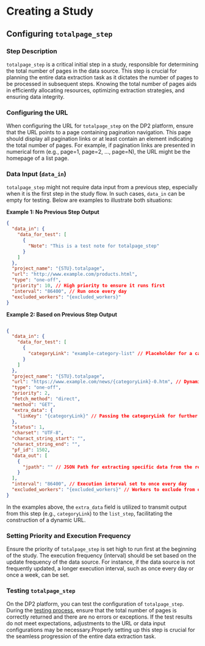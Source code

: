 # Creating a Study

## Configuring `totalpage_step`

### Step Description

`totalpage_step` is a critical initial step in a study, responsible for determining the total number of pages in the data source. This step is crucial for planning the entire data extraction task as it dictates the number of pages to be processed in subsequent steps. Knowing the total number of pages aids in efficiently allocating resources, optimizing extraction strategies, and ensuring data integrity.

### Configuring the URL

When configuring the URL for `totalpage_step` on the DP2 platform, ensure that the URL points to a page containing pagination navigation. This page should display all pagination links or at least contain an element indicating the total number of pages. For example, if pagination links are presented in numerical form (e.g., page=1, page=2, ..., page=N), the URL might be the homepage of a list page.

### Data Input (`data_in`)

`totalpage_step` might not require data input from a previous step, especially when it is the first step in the study flow. In such cases, `data_in` can be empty for testing. Below are examples to illustrate both situations:

**Example 1: No Previous Step Output**

```json
{
  "data_in": {
    "data_for_test": [
      {
        "Note": "This is a test note for totalpage_step"
      }
    ]
  },
  "project_name": "{STU}.totalpage",
  "url": "http://www.example.com/products.html",
  "type": "one-off",
  "priority": 10, // High priority to ensure it runs first
  "interval": "86400", // Run once every day
  "excluded_workers": "{excluded_workers}"
}
```

**Example 2: Based on Previous Step Output**

```json

{
  "data_in": {
    "data_for_test": [
      {
        "categoryLink": "example-category-list" // Placeholder for a category link from a previous step
      }
    ]
  },
  "project_name": "{STU}.totalpage",
  "url": "https://www.example.com/news/{categoryLink}-0.htm", // Dynamic URL construction using categoryLink
  "type": "one-off",
  "priority": 2,
  "fetch_method": "direct",
  "method": "GET",
  "extra_data": {
    "linKey": "{categoryLink}" // Passing the categoryLink for further processing
  },
  "status": 1,
  "charset": "UTF-8",
  "charact_string_start": "",
  "charact_string_end": "",
  "pf_id": 1502,
  "data_out": [
    {
      "jpath": "" // JSON Path for extracting specific data from the response, left empty as an example
    }
  ],
  "interval": "86400", // Execution interval set to once every day
  "excluded_workers": "{excluded_workers}" // Workers to exclude from executing this task
}
```


In the examples above, the `extra_data` field is utilized to transmit output from this step (e.g., `categoryLink`) to the `list_step`, facilitating the construction of a dynamic URL.

### Setting Priority and Execution Frequency

Ensure the priority of `totalpage_step` is set high to run first at the beginning of the study. The execution frequency (interval) should be set based on the update frequency of the data source. For instance, if the data source is not frequently updated, a longer execution interval, such as once every day or once a week, can be set.

### Testing `totalpage_step`

On the DP2 platform, you can test the configuration of `totalpage_step`. During the [testing process](https://github.com/HzaCode/DP2-for-Beginners/blob/main/Jexter%20Configuration%EF%BC%9AExtract%20the%20Total%20Number%20of%20Pages%20in%20%60totalpage_step%60.md), ensure that the total number of pages is correctly returned and there are no errors or exceptions. If the test results do not meet expectations, adjustments to the URL or data input configurations may be necessary.Properly setting up this step is crucial for the seamless progression of the entire data extraction task.
